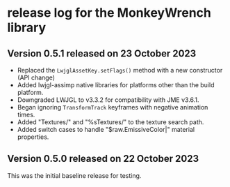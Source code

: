 # release log for the MonkeyWrench library

## Version 0.5.1 released on 23 October 2023

+ Replaced the `LwjglAssetKey.setFlags()` method with a new
  constructor (API change)
+ Added lwjgl-assimp native libraries for platforms
  other than the build platform.
+ Downgraded LWJGL to v3.3.2 for compatibility with JME v3.6.1.
+ Began ignoring `TransformTrack` keyframes with negative animation times.
+ Added "Textures/" and "%sTextures/" to the texture search path.
+ Added switch cases to handle "$raw.EmissiveColor|" material properties.

## Version 0.5.0 released on 22 October 2023

This was the initial baseline release for testing.
